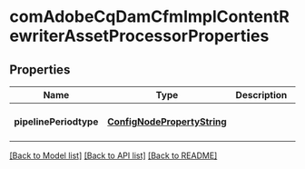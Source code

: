 # comAdobeCqDamCfmImplContentRewriterAssetProcessorProperties

## Properties
Name | Type | Description | Notes
------------ | ------------- | ------------- | -------------
**pipelinePeriodtype** | [**ConfigNodePropertyString**](ConfigNodePropertyString.md) |  | [optional] [default to null]

[[Back to Model list]](../README.md#documentation-for-models) [[Back to API list]](../README.md#documentation-for-api-endpoints) [[Back to README]](../README.md)


